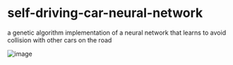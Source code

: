# self-driving-car-neural-network
a genetic algorithm implementation of a neural network that learns to avoid collision with other cars on the road

![image](https://github.com/maazmalik2004/self-driving-car-neural-network/assets/128217421/a52b2920-8a73-469e-8f0a-bd64c94bee11)
